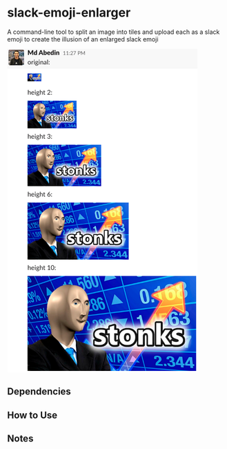 # slack-emoji-enlarger

A command-line tool to split an image into tiles and upload each as a slack emoji to create the illusion of an enlarged slack emoji

![example of enlarged slack emojis](example.png)

## Dependencies

## How to Use

## Notes
